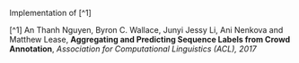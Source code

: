Implementation of [^1]

[^1] An Thanh Nguyen, Byron C. Wallace, Junyi Jessy Li, Ani Nenkova and Matthew Lease, **Aggregating and Predicting Sequence Labels from Crowd Annotation**, *Association for Computational Linguistics (ACL), 2017*
